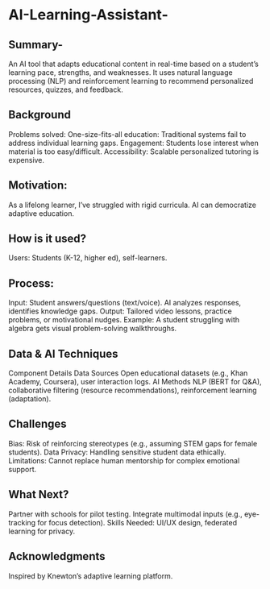 # AI-Learning-Assistant-

## Summary-
An AI tool that adapts educational content in real-time based on a student’s learning pace, strengths, and weaknesses. It uses natural language processing (NLP) and reinforcement learning to recommend personalized resources, quizzes, and feedback.

## Background
Problems solved:
One-size-fits-all education: Traditional systems fail to address individual learning gaps.
Engagement: Students lose interest when material is too easy/difficult.
Accessibility: Scalable personalized tutoring is expensive.

## Motivation:
As a lifelong learner, I’ve struggled with rigid curricula. AI can democratize adaptive education.

## How is it used?
Users: Students (K-12, higher ed), self-learners.

## Process:
Input: Student answers/questions (text/voice).
AI analyzes responses, identifies knowledge gaps.
Output: Tailored video lessons, practice problems, or motivational nudges.
Example: A student struggling with algebra gets visual problem-solving walkthroughs.

## Data & AI Techniques
Component	Details
Data Sources	Open educational datasets (e.g., Khan Academy, Coursera), user interaction logs.
AI Methods	NLP (BERT for Q&A), collaborative filtering (resource recommendations), reinforcement learning (adaptation).

## Challenges
Bias: Risk of reinforcing stereotypes (e.g., assuming STEM gaps for female students).
Data Privacy: Handling sensitive student data ethically.
Limitations: Cannot replace human mentorship for complex emotional support.

## What Next?
Partner with schools for pilot testing.
Integrate multimodal inputs (e.g., eye-tracking for focus detection).
Skills Needed: UI/UX design, federated learning for privacy.

## Acknowledgments
Inspired by Knewton’s adaptive learning platform.







